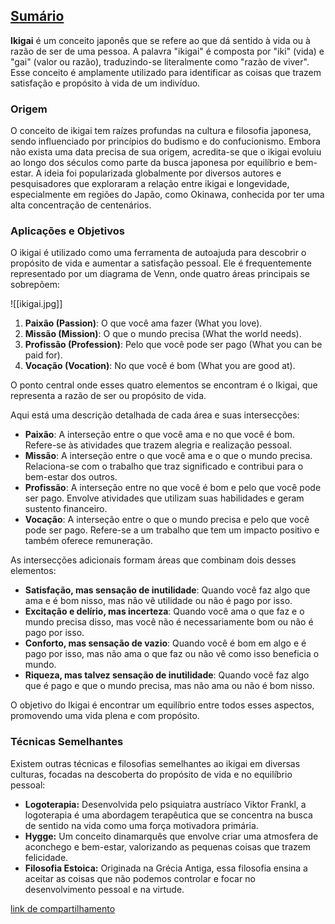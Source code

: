 ## [Sumário](<https://maksoud.github.io/Sumário>)

**Ikigai** é um conceito japonês que se refere ao que dá sentido à vida ou à razão de ser de uma pessoa. A palavra "ikigai" é composta por "iki" (vida) e "gai" (valor ou razão), traduzindo-se literalmente como "razão de viver". Esse conceito é amplamente utilizado para identificar as coisas que trazem satisfação e propósito à vida de um indivíduo.

### Origem

O conceito de ikigai tem raízes profundas na cultura e filosofia japonesa, sendo influenciado por princípios do budismo e do confucionismo. Embora não exista uma data precisa de sua origem, acredita-se que o ikigai evoluiu ao longo dos séculos como parte da busca japonesa por equilíbrio e bem-estar. A ideia foi popularizada globalmente por diversos autores e pesquisadores que exploraram a relação entre ikigai e longevidade, especialmente em regiões do Japão, como Okinawa, conhecida por ter uma alta concentração de centenários.

### Aplicações e Objetivos

O ikigai é utilizado como uma ferramenta de autoajuda para descobrir o propósito de vida e aumentar a satisfação pessoal. Ele é frequentemente representado por um diagrama de Venn, onde quatro áreas principais se sobrepõem:

![[ikigai.jpg]]

1. **Paixão (Passion)**: O que você ama fazer (What you love).
2. **Missão (Mission)**: O que o mundo precisa (What the world needs).
3. **Profissão (Profession)**: Pelo que você pode ser pago (What you can be paid for).
4. **Vocação (Vocation)**: No que você é bom (What you are good at).

O ponto central onde esses quatro elementos se encontram é o Ikigai, que representa a razão de ser ou propósito de vida.

Aqui está uma descrição detalhada de cada área e suas intersecções:

- **Paixão**: A interseção entre o que você ama e no que você é bom. Refere-se às atividades que trazem alegria e realização pessoal.
- **Missão**: A interseção entre o que você ama e o que o mundo precisa. Relaciona-se com o trabalho que traz significado e contribui para o bem-estar dos outros.
- **Profissão**: A interseção entre no que você é bom e pelo que você pode ser pago. Envolve atividades que utilizam suas habilidades e geram sustento financeiro.
- **Vocação**: A interseção entre o que o mundo precisa e pelo que você pode ser pago. Refere-se a um trabalho que tem um impacto positivo e também oferece remuneração.

As intersecções adicionais formam áreas que combinam dois desses elementos:

- **Satisfação, mas sensação de inutilidade**: Quando você faz algo que ama e é bom nisso, mas não vê utilidade ou não é pago por isso.
- **Excitação e delírio, mas incerteza**: Quando você ama o que faz e o mundo precisa disso, mas você não é necessariamente bom ou não é pago por isso.
- **Conforto, mas sensação de vazio**: Quando você é bom em algo e é pago por isso, mas não ama o que faz ou não vê como isso beneficia o mundo.
- **Riqueza, mas talvez sensação de inutilidade**: Quando você faz algo que é pago e que o mundo precisa, mas não ama ou não é bom nisso.

O objetivo do Ikigai é encontrar um equilíbrio entre todos esses aspectos, promovendo uma vida plena e com propósito.

### Técnicas Semelhantes

Existem outras técnicas e filosofias semelhantes ao ikigai em diversas culturas, focadas na descoberta do propósito de vida e no equilíbrio pessoal:

- **Logoterapia:** Desenvolvida pelo psiquiatra austríaco Viktor Frankl, a logoterapia é uma abordagem terapêutica que se concentra na busca de sentido na vida como uma força motivadora primária.
- **Hygge:** Um conceito dinamarquês que envolve criar uma atmosfera de aconchego e bem-estar, valorizando as pequenas coisas que trazem felicidade.
- **Filosofia Estoica:** Originada na Grécia Antiga, essa filosofia ensina a aceitar as coisas que não podemos controlar e focar no desenvolvimento pessoal e na virtude.

[link de compartilhamento](<https://maksoud.github.io/Mente%20e%20Estudos/IKIGAI>)